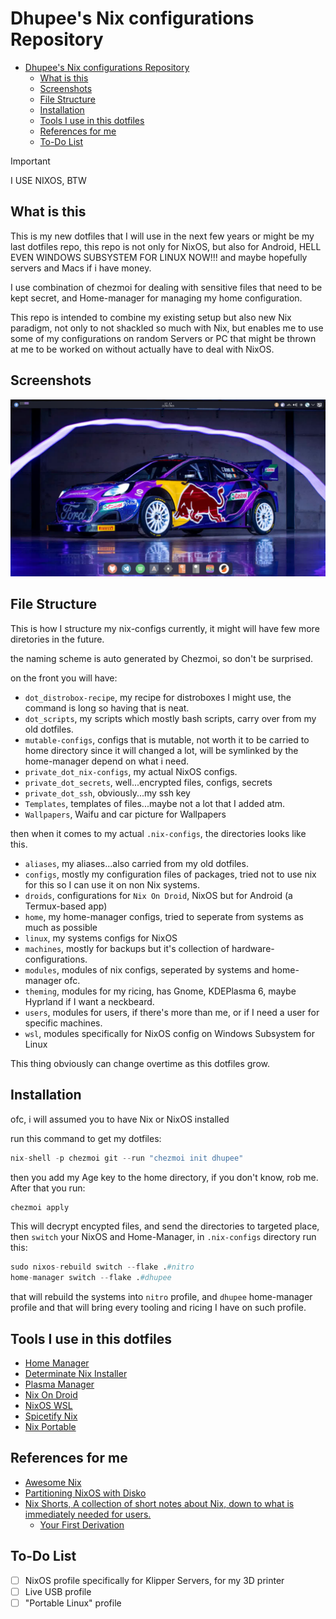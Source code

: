 # Dhupee's Nix configurations Repository

<!--toc:start-->
- [Dhupee's Nix configurations Repository](#dhupees-nix-configurations-repository)
  - [What is this](#what-is-this)
  - [Screenshots](#screenshots)
  - [File Structure](#file-structure)
  - [Installation](#installation)
  - [Tools I use in this dotfiles](#tools-i-use-in-this-dotfiles)
  - [References for me](#references-for-me)
  - [To-Do List](#to-do-list)
<!--toc:end-->

> [!IMPORTANT]
> I USE NIXOS, BTW

## What is this

This is my new dotfiles that I will use in the next few years or might be my last dotfiles repo, this repo is not only for NixOS, but also for Android, HELL EVEN WINDOWS SUBSYSTEM FOR LINUX NOW!!! and maybe hopefully servers and Macs if i have money.

I use combination of chezmoi for dealing with sensitive files that need to be kept secret, and Home-manager for managing my home configuration.

This repo is intended to combine my existing setup but also new Nix paradigm, not only to not shackled so much with Nix, but enables me to use some of my configurations on random Servers or PC that might be thrown at me to be worked on without actually have to deal with NixOS.

## Screenshots

![Laptop's Desktop Rice](./img/Screenshot_20250323_171708.png)

## File Structure

This is how I structure my nix-configs currently, it might will have few more diretories in the future.

the naming scheme is auto generated by Chezmoi, so don't be surprised.

on the front you will have:

- `dot_distrobox-recipe`, my recipe for distroboxes I might use, the command is long so having that is neat.
- `dot_scripts`, my scripts which mostly bash scripts, carry over from my old dotfiles.
- `mutable-configs`, configs that is mutable, not worth it to be carried to home directory since it will changed a lot, will be symlinked by the home-manager depend on what i need.
- `private_dot_nix-configs`, my actual NixOS configs.
- `private_dot_secrets`, well...encrypted files, configs, secrets
- `private_dot_ssh`, obviously...my ssh key
- `Templates`, templates of files...maybe not a lot that I added atm.
- `Wallpapers`, Waifu and car picture for Wallpapers

then when it comes to my actual `.nix-configs`, the directories looks like this.

- `aliases`, my aliases...also carried from my old dotfiles.
- `configs`, mostly my configuration files of packages, tried not to use nix for this so I can use it on non Nix systems.
- `droids`, configurations for `Nix On Droid`, NixOS but for Android (a Termux-based app)
- `home`, my home-manager configs, tried to seperate from systems as much as possible
- `linux`, my systems configs for NixOS
- `machines`, mostly for backups but it's collection of hardware-configurations.
- `modules`, modules of nix configs, seperated by systems and home-manager ofc.
- `theming`, modules for my ricing, has Gnome, KDEPlasma 6, maybe Hyprland if I want a neckbeard.
- `users`, modules for users, if there's more than me, or if I need a user for specific machines.
- `wsl`, modules specifically for NixOS config on Windows Subsystem for Linux

This thing obviously can change overtime as this dotfiles grow.

## Installation

ofc, i will assumed you to have Nix or NixOS installed

run this command to get my dotfiles:

```nix
nix-shell -p chezmoi git --run "chezmoi init dhupee"
```

then you add my Age key to the home directory, if you don't know, rob me. After that you run:

```nix
chezmoi apply
```

This will decrypt encypted files, and send the directories to targeted place, then `switch` your NixOS and Home-Manager, in `.nix-configs` directory run this:

```nix
sudo nixos-rebuild switch --flake .#nitro
home-manager switch --flake .#dhupee
```

that will rebuild the systems into `nitro` profile, and `dhupee` home-manager profile and that will bring every tooling and ricing I have on such profile.

## Tools I use in this dotfiles

- [Home Manager](https://github.com/nix-community/home-manager)
- [Determinate Nix Installer](https://github.com/DeterminateSystems/nix-installer)
- [Plasma Manager](https://github.com/nix-community/plasma-manager)
- [Nix On Droid](https://github.com/nix-community/nix-on-droid)
- [NixOS WSL](https://github.com/nix-community/NixOS-WSL)
- [Spicetify Nix](https://github.com/Gerg-L/spicetify-nix)
- [Nix Portable](https://github.com/DavHau/nix-portable)

## References for me

- [Awesome Nix](https://github.com/nix-community/awesome-nix)
- [Partitioning NixOS with Disko](https://jefftp.com/nixos-disko/)
- [Nix Shorts, A collection of short notes about Nix, down to what is immediately needed for users.](https://github.com/justinwoo/nix-shorts)
  - [Your First Derivation](https://github.com/justinwoo/nix-shorts/blob/master/posts/your-first-derivation.md)

## To-Do List

- [ ] NixOS profile specifically for Klipper Servers, for my 3D printer
- [ ] Live USB profile
- [ ] "Portable Linux" profile
